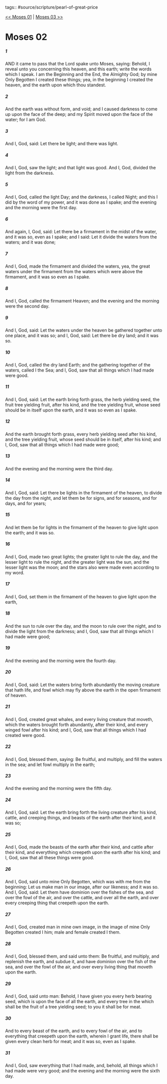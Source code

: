 tags:: #source/scripture/pearl-of-great-price

[<< Moses 01](pearl-of-great-price/01_Moses/Moses_01.md) | [Moses 03 >>](pearl-of-great-price/01_Moses/Moses_03.md)

# Moses 02

##### 1

AND it came to pass that the Lord spake unto Moses, saying: Behold, I reveal unto you concerning this heaven, and this earth; write the words which I speak. I am the Beginning and the End, the Almighty God; by mine Only Begotten I created these things; yea, in the beginning I created the heaven, and the earth upon which thou standest.

##### 2

And the earth was without form, and void; and I caused darkness to come up upon the face of the deep; and my Spirit moved upon the face of the water; for I am God.

##### 3

And I, God, said: Let there be light; and there was light.

##### 4

And I, God, saw the light; and that light was good. And I, God, divided the light from the darkness.

##### 5

And I, God, called the light Day; and the darkness, I called Night; and this I did by the word of my power, and it was done as I spake; and the evening and the morning were the first day.

##### 6

And again, I, God, said: Let there be a firmament in the midst of the water, and it was so, even as I spake; and I said: Let it divide the waters from the waters; and it was done;

##### 7

And I, God, made the firmament and divided the waters, yea, the great waters under the firmament from the waters which were above the firmament, and it was so even as I spake.

##### 8

And I, God, called the firmament Heaven; and the evening and the morning were the second day.

##### 9

And I, God, said: Let the waters under the heaven be gathered together unto one place, and it was so; and I, God, said: Let there be dry land; and it was so.

##### 10

And I, God, called the dry land Earth; and the gathering together of the waters, called I the Sea; and I, God, saw that all things which I had made were good.

##### 11

And I, God, said: Let the earth bring forth grass, the herb yielding seed, the fruit tree yielding fruit, after his kind, and the tree yielding fruit, whose seed should be in itself upon the earth, and it was so even as I spake.

##### 12

And the earth brought forth grass, every herb yielding seed after his kind, and the tree yielding fruit, whose seed should be in itself, after his kind; and I, God, saw that all things which I had made were good;

##### 13

And the evening and the morning were the third day.

##### 14

And I, God, said: Let there be lights in the firmament of the heaven, to divide the day from the night, and let them be for signs, and for seasons, and for days, and for years;

##### 15

And let them be for lights in the firmament of the heaven to give light upon the earth; and it was so.

##### 16

And I, God, made two great lights; the greater light to rule the day, and the lesser light to rule the night, and the greater light was the sun, and the lesser light was the moon; and the stars also were made even according to my word.

##### 17

And I, God, set them in the firmament of the heaven to give light upon the earth,

##### 18

And the sun to rule over the day, and the moon to rule over the night, and to divide the light from the darkness; and I, God, saw that all things which I had made were good;

##### 19

And the evening and the morning were the fourth day.

##### 20

And I, God, said: Let the waters bring forth abundantly the moving creature that hath life, and fowl which may fly above the earth in the open firmament of heaven.

##### 21

And I, God, created great whales, and every living creature that moveth, which the waters brought forth abundantly, after their kind, and every winged fowl after his kind; and I, God, saw that all things which I had created were good.

##### 22

And I, God, blessed them, saying: Be fruitful, and multiply, and fill the waters in the sea; and let fowl multiply in the earth;

##### 23

And the evening and the morning were the fifth day.

##### 24

And I, God, said: Let the earth bring forth the living creature after his kind, cattle, and creeping things, and beasts of the earth after their kind, and it was so;

##### 25

And I, God, made the beasts of the earth after their kind, and cattle after their kind, and everything which creepeth upon the earth after his kind; and I, God, saw that all these things were good.

##### 26

And I, God, said unto mine Only Begotten, which was with me from the beginning: Let us make man in our image, after our likeness; and it was so. And I, God, said: Let them have dominion over the fishes of the sea, and over the fowl of the air, and over the cattle, and over all the earth, and over every creeping thing that creepeth upon the earth.

##### 27

And I, God, created man in mine own image, in the image of mine Only Begotten created I him; male and female created I them.

##### 28

And I, God, blessed them, and said unto them: Be fruitful, and multiply, and replenish the earth, and subdue it, and have dominion over the fish of the sea, and over the fowl of the air, and over every living thing that moveth upon the earth.

##### 29

And I, God, said unto man: Behold, I have given you every herb bearing seed, which is upon the face of all the earth, and every tree in the which shall be the fruit of a tree yielding seed; to you it shall be for meat.

##### 30

And to every beast of the earth, and to every fowl of the air, and to everything that creepeth upon the earth, wherein I grant life, there shall be given every clean herb for meat; and it was so, even as I spake.

##### 31

And I, God, saw everything that I had made, and, behold, all things which I had made were very good; and the evening and the morning were the sixth day.
